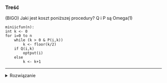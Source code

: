 ### Treść
(BIGO)
Jaki jest koszt poniższej procedury? Q i P są Omega(1)
```
miniicfun(n):
int k <- 0
for i=0 to n
	while (k > 0 & P(i,k))
		k <- floor(k/2) 
	if Q(i,k)
		optput(i) 
	else 
		k <- k+1
```
------
<details><summary>Rozwiązanie</summary>
<p>